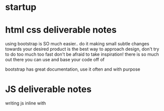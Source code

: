 # startup

# html css deliverable notes
 using bootstrap is SO much easier.. do it
 making small subtle changes towards your desired product is the best way to approach design, don't try to do too much too fast
 don't be afraid to take inspiration! there is so much out there you can use and base your code off of

 bootstrap has great documentation, use it often and with purpose
# JS deliverable notes

writing js inline with <script> allows for easy single use functions to be defined without making a seperate file
using the DOM allows for the powerful ablity to manipulate HTML using javascript














# github notes
 learned how to effectivley navigate git using both the vs code extension and the command line
 also figured out how to resolve a merge in a git repo!


# Elevator Pitch
## The world of recipe blogging is bloated and needs a complete redesign.
## I plan to create a website that cuts out the all the storytelling bloat that comes with a recipe blog and provide home cooks around the world a centralized recipe sharing site that prioritizes the recipe, not the story behind it. 


# User oriented recipe sharing site
# Features
## Allow users to sort recipes by meal, cuisine and other specification.
## Recipe search functionality.
## Concise ingredient and instruction delivery
### Story behind the recipe comes second. Prioritizes easily accessable information
## Allow users to "branch" recipes and repost with modifications
### Similar to GitHub fork functionality
## Social aspect of website
### Allow users to share recipes on their page
### Instagram Style explore page that displays shared recipes in an appealing format
### Social media integration
## Support for video upload and youtube links
### Allow the users to upload their own videos to the site or pull existing links from Youtube.
![recipe2](https://user-images.githubusercontent.com/26552740/214924849-91a7abf3-979e-4441-a823-b32735271ecf.png)
![recipe1](https://user-images.githubusercontent.com/26552740/214924851-63b07152-5d6f-44c4-8f04-2a101186fc62.png)


